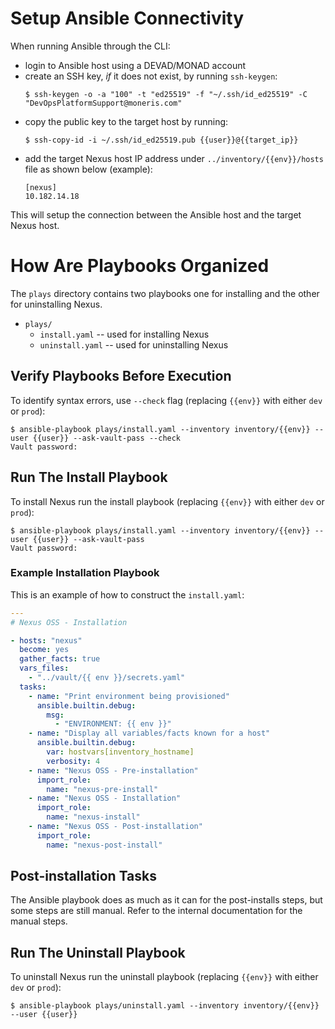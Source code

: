 # Setup Ansible Connectivity

When running Ansible through the CLI:
- login to Ansible host using a DEVAD/MONAD account
- create an SSH key, *if* it does not exist, by running `ssh-keygen`:
  ```shell
  $ ssh-keygen -o -a "100" -t "ed25519" -f "~/.ssh/id_ed25519" -C "DevOpsPlatformSupport@moneris.com"
  ```
- copy the public key to the target host by running:
  ```shell
  $ ssh-copy-id -i ~/.ssh/id_ed25519.pub {{user}}@{{target_ip}}
  ```
- add the target Nexus host IP address under `../inventory/{{env}}/hosts` file as shown below (example):
  ```
  [nexus]
  10.182.14.18
  ```

This will setup the connection between the Ansible host and the target Nexus host.

# How Are Playbooks Organized

The `plays` directory contains two playbooks one for installing and the other for uninstalling Nexus.

- `plays/`
  - `install.yaml` -- used for installing Nexus
  - `uninstall.yaml` -- used for uninstalling Nexus

## Verify Playbooks Before Execution

To identify syntax errors, use `--check` flag (replacing `{{env}}` with either `dev` or `prod`):
```shell
$ ansible-playbook plays/install.yaml --inventory inventory/{{env}} --user {{user}} --ask-vault-pass --check
Vault password:
```

## Run The Install Playbook

To install Nexus run the install playbook (replacing `{{env}}` with either `dev` or `prod`):
```shell
$ ansible-playbook plays/install.yaml --inventory inventory/{{env}} --user {{user}} --ask-vault-pass
Vault password:
```

### Example Installation Playbook

This is an example of how to construct the `install.yaml`:

```yaml
---
# Nexus OSS - Installation

- hosts: "nexus"
  become: yes
  gather_facts: true
  vars_files:
    - "../vault/{{ env }}/secrets.yaml"
  tasks:
    - name: "Print environment being provisioned"
      ansible.builtin.debug:
        msg:
          - "ENVIRONMENT: {{ env }}"
    - name: "Display all variables/facts known for a host"
      ansible.builtin.debug:
        var: hostvars[inventory_hostname]
        verbosity: 4
    - name: "Nexus OSS - Pre-installation"
      import_role:
        name: "nexus-pre-install"
    - name: "Nexus OSS - Installation"
      import_role:
        name: "nexus-install"
    - name: "Nexus OSS - Post-installation"
      import_role:
        name: "nexus-post-install"
```

## Post-installation Tasks

The Ansible playbook does as much as it can for the post-installs steps, but some steps are still manual.
Refer to the internal documentation for the manual steps.

## Run The Uninstall Playbook

To uninstall Nexus run the uninstall playbook (replacing `{{env}}` with either `dev` or `prod`):
```shell
$ ansible-playbook plays/uninstall.yaml --inventory inventory/{{env}} --user {{user}}
```
